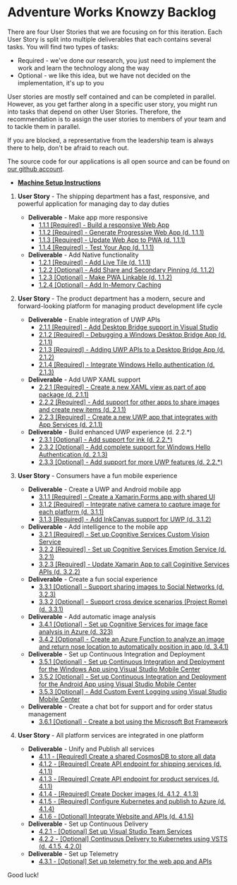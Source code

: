 # Adventure Works Knowzy Backlog 

There are four User Stories that we are focusing on for this iteration. Each User Story is split into multiple deliverables that each contains several tasks. You will find two types of tasks:

* Required - we've done our research, you just need to implement the work and learn the technology along the way
* Optional - we like this idea, but we have not decided on the implementation, it's up to you

User stories are mostly self contained and can be completed in parallel. However, as you get farther along in a specific user story, you might run into tasks that depend on other User Stories. Therefore, the recommendation is to assign the user stories to members of your team and to tackle them in parallel. 

If you are blocked, a representative from the leadership team is always there to help, don't be afraid to reach out.

The source code for our applications is all open source and can be found on [our github account](https://github.com/Knowzy/KnowzyInternalApps).

* **[Machine Setup Instructions][0]**

1. **User Story** - The shipping department has a fast, responsive, and powerful application for managing day to day duties
    * **Deliverable** - Make app more responsive
        * [1.1.1 [Required] - Build a responsive Web App][111]
        * [1.1.2 [Required] - Generate Progressive Web App (d. 1.1.1)][112]
        * [1.1.3 [Required] - Update Web App to PWA (d. 1.1.1)][113]
        * [1.1.4 [Required] - Test Your App (d. 1.1.1)][114]
    * **Deliverable** - Add Native functionality
        * [1.2.1 [Required] - Add Live Tile (d. 1.1.1) ][121]
        * [1.2.2 [Optional] - Add Share and Secondary Pinning (d. 1.1.2)][122]
        * [1.2.3 [Optional] - Make PWA Linkable (d. 1.1.2)][123]
        * [1.2.4 [Optional] - Add In-Memory Caching][124]

2. **User Story** - The product department has a modern, secure and forward-looking platform for managing product development life cycle
    * **Deliverable** - Enable integration of UWP APIs
        * [2.1.1 [Required] - Add Desktop Bridge support in Visual Studio][211]
        * [2.1.2 [Required] - Debugging a Windows Desktop Bridge App (d. 2.1.1)][212]
        * [2.1.3 [Required] - Adding UWP APIs to a Desktop Bridge App (d. 2.1.2)][213]        
        * [2.1.4 [Required] - Integrate Windows Hello authentication (d. 2.1.3)][214]
    * **Deliverable** - Add UWP XAML support
        * [2.2.1 [Required] - Create a new XAML view as part of app package (d. 2.1.1)][221]
        * [2.2.2 [Required] - Add support for other apps to share images and create new items (d. 2.1.1)][222]
        * [2.2.3 [Required] - Create a new UWP app that integrates with App Services (d. 2.1.1)][223]
    * **Deliverable** - Build enhanced UWP experience (d. 2.2.*)
        * [2.3.1 [Optional] - Add support for ink (d. 2.2.*)][231]
        * [2.3.2 [Optional] - Add complete support for Windows Hello Authentication (d. 2.1.3)][232]
        * [2.3.3 [Optional] - Add support for more UWP features (d. 2.2.*)][233]

3. **User Story** - Consumers have a fun mobile experience 
    * **Deliverable** - Create a UWP and Android mobile app
        * [3.1.1 [Required] - Create a Xamarin.Forms app with shared UI][311]
        * [3.1.2 [Required] - Integrate native camera to capture image for each platform (d. 3.1.1)][312]
        * [3.1.3 [Required] - Add InkCanvas support for UWP (d. 3.1.2)][313]
    * **Deliverable** - Add intelligence to the mobile app
        * [3.2.1 [Required] - Set up Cognitive Services Custom Vision Service][321]
        * [3.2.2 [Required] - Set up Cognitive Services Emotion Service (d. 3.2.1)][322]
        * [3.2.3 [Required] - Update Xamarin App to call Coginitive Services APIs (d. 3.2.2)][323]
    * **Deliverable** - Create a fun social experience
        * [3.3.1 [Optional] - Support sharing images to Social Networks (d. 3.2.3)][331]
        * [3.3.2 [Optional] - Support cross device scenarios (Project Rome) (d. 3.3.1)][332]
    * **Deliverable** - Add automatic image analysis
        * [3.4.1 [Optional] - Set up Cognitive Services for image face analysis in Azure (d. 323)][341]
        * [3.4.2 [Optional] - Create an Azure Function to analyze an image and return nose location to automatically position in app (d. 3.4.1)][342]
    * **Deliverable** - Set up Continuous Integration and Deployment
        * [3.5.1 [Optional] - Set up Continuous Integration and Deployment for the Windows App using Visual Studio Mobile Center][351]
        * [3.5.2 [Optional] - Set up Continuous Integration and Deployment for the Android App using Visual Studio Mobile Center][352]
        * [3.5.3 [Optional] - Add Custom Event Logging using Visual Studio Mobile Center][353]
    * **Deliverable** - Create a chat bot for support and for order status management 
        * [3.6.1 [Optional] - Create a bot using the Microsoft Bot Framework][361]

4. **User Story** - All platform services are integrated in one platform
    * **Deliverable** - Unify and Publish all services
        * [4.1.1 - [Required] Create a shared CosmosDB to store all data][411]
        * [4.1.2 - [Required] Create API endpoint for shipping services (d. 4.1.1)][412]
        * [4.1.3 - [Required] Create API endpoint for product services (d. 4.1.1)][413]
        * [4.1.4 - [Required] Create Docker images (d. 4.1.2, 4.1.3)][414]
        * [4.1.5 - [Required] Configure Kubernetes and publish to Azure (d. 4.1.4)][415]
        * [4.1.6 - [Optional] Integrate Website and APIs (d. 4.1.5)][416]
    * **Deliverable** - Set up Continuous Delivery
        * [4.2.1 - [Optional] Set up Visual Studio Team Services][421]
        * [4.2.2 - [Optional] Continuous Delivery to Kubernetes using VSTS (d. 4.1.5, 4.2.0)][422]
    * **Deliverable** - Set up Telemetry
        * [4.3.1 - [Optional] Set up telemetry for the web app and APIs][431]

Good luck!

[0]: stories/0/0_Setup.md

[111]: stories/1/111_BuildWebApp.md
[112]: stories/1/112_GeneratePWA.md
[113]: stories/1/113_ConfigureSW.md
[114]: stories/1/114_Test_App.md
[121]: stories/1/121_Add_WIndows_Feature.md
[122]: stories/1/122_BONUS-RenoFeatures.md
[123]: stories/1/123_BONUS-APP-Links.md 
[124]: stories/1/124_BONUS_InMemoryCaching.md

[211]: stories/2/211_Centennial.md
[212]: stories/2/212_Debugging.md
[213]: stories/2/213_AddUwp.md
[214]: stories/2/214_WindowsHello.md
[221]: stories/2/221_XAMLView.md
[222]: stories/2/222_Share.md
[223]: stories/2/223_AppServices.md
[231]: stories/2/231_Inking_Dial.md
[232]: stories/2/232_Windows_Hello.md
[233]: stories/2/233_Extend.md

[311]: stories/3/311_XamarinForms.md
[312]: stories/3/312_Camera.md
[313]: stories/3/313_InkCanvas.md
[321]: stories/3/321_CustomVisionService.md
[322]: stories/3/322_EmotionAPI.md
[323]: stories/3/323_IntegrateCogSvc.md
[331]: stories/3/331_Social.md
[332]: stories/3/332_Rome.md
[341]: stories/3/341_CognitiveServices.md
[342]: stories/3/342_AzureFunction.md
[343]: stories/3/343_NoseAnalysys.md
[351]: stories/3/351_CICD_WindowsApp.md
[352]: stories/3/352_CICD_AndroidApp.md
[353]: stories/3/353_EventLogging.md
[361]: stories/3/361_Bot.md

[411]: stories/4/411_CosmosDB.md
[412]: stories/4/412_OrdersAPI.md
[413]: stories/4/413_ProductsAPI.md
[414]: stories/4/414_Docker.md
[415]: stories/4/415_Kubernetes.md
[416]: stories/4/416_Integrate.md
[421]: stories/4/421_SetupVSTS.md
[422]: stories/4/422_DevopsKubernetes.md
[431]: stories/4/431_Telemetry.md






